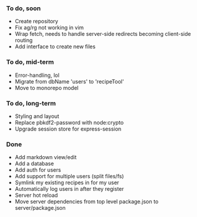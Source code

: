 ### To do, soon
- Create repository
- Fix ag/rg not working in vim
- Wrap fetch, needs to handle server-side redirects becoming client-side routing
- Add interface to create new files

### To do, mid-term
- Error-handling, lol
- Migrate from dbName 'users' to 'recipeTool'
- Move to monorepo model

### To do, long-term
- Styling and layout
- Replace pbkdf2-password with node:crypto
- Upgrade session store for express-session

### Done
- Add markdown view/edit
- Add a database
- Add auth for users
- Add support for multiple users (split files/fs)
- Symlink my existing recipes in for my user
- Automatically log users in after they register
- Server hot reload
- Move server dependencies from top level package.json to server/package.json
